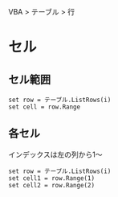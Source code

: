 VBA > テーブル > 行
# セル
## セル範囲
```vba
set row = テーブル.ListRows(i)
set cell = row.Range
```

## 各セル
インデックスは左の列から1～  
```vba
set row = テーブル.ListRows(i)
set cell1 = row.Range(1)
set cell2 = row.Range(2)
```
